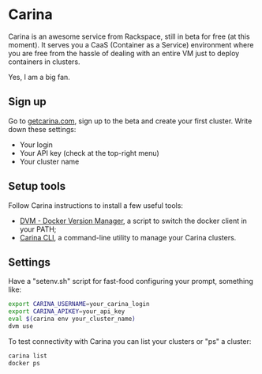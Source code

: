 Carina
=====

Carina is an awesome service from Rackspace, still in beta for free (at this moment). It serves you a CaaS (Container as a Service) environment where you are free from the hassle of dealing with an entire VM just to deploy containers in clusters.

Yes, I am a big fan.

## Sign up

Go to [getcarina.com](getcarina.com), sign up to the beta and create your first cluster. Write down these settings:

* Your login
* Your API key (check at the top-right menu)
* Your cluster name

## Setup tools

Follow Carina instructions to install a few useful tools:

* [DVM - Docker Version Manager](https://getcarina.com/docs/tutorials/docker-version-manager/), a script to switch the docker client in your PATH;
* [Carina CLI](https://getcarina.com/docs/getting-started/getting-started-carina-cli/), a command-line utility to manage your Carina clusters.

## Settings

Have a "setenv.sh" script for fast-food configuring your prompt, something like:

```bash
export CARINA_USERNAME=your_carina_login
export CARINA_APIKEY=your_api_key
eval $(carina env your_cluster_name)
dvm use
```

To test connectivity with Carina you can list your clusters or "ps" a cluster:

```bash
carina list
docker ps
```


